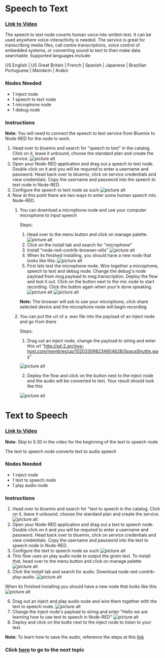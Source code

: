 # Speech to Text
### [Link to Video](https://youtu.be/f-PQMjRJBvU)

The speech to text node coverts human voice into written text. It can be used anywhere voice-interactivity is needed. The service is great for transcribing media files, call centre transcriptions, voice control of embedded systems, or converting sound to text to then make data searchable. Supported languages include:

US English | US Great Britain | French | Spanish | Japanese | Brazilian Portuguese | Mandarin | Arabic

              
### Nodes Needed
* 1 inject node
* 1 speech to text node
* 1 microphone node
* 1 debug node

### Instructions
**Note:** You will need to connect the speech to text service from Bluemix to Node-RED for the node to work.

1. Head over to bluemix and search for "speech to text" in the catalog. Click on it, leave it unbound, choose the standard plan and create the service.
![picture alt](https://github.ibm.com/L-Gamerman/NodeRedEducation/blob/master/Chapter%205%20-%20Watson%20%26%20Cognitive%20API%20Nodes/Speech%20to%20Text%20-%20Text%20to%20Speech/images/Catalog%20Search.png "Catalog")
2. Open your Node-RED application and drag out a speech to text node. Double click on it and you will be required to enter a username and password. Head back over to bluemix, click on service credentials and view credentials. Copy the username and password into the speech to text node in Node-RED.
3. Configure the speech to text node as such
![picture alt](https://github.ibm.com/L-Gamerman/NodeRedEducation/blob/master/Chapter%205%20-%20Watson%20%26%20Cognitive%20API%20Nodes/Speech%20to%20Text%20-%20Text%20to%20Speech/images/S2T%20Config.png "S2T Config")
4. Now at this point there are two ways to enter some human speech into Node-RED. 
    1. You can download a microphone node and use your computer microphone to input speech  
    
        Steps:
        1. Head over to the menu button and click on manage palette.
        ![picture alt](https://github.ibm.com/L-Gamerman/NodeRedEducation/blob/master/Chapter%205%20-%20Watson%20%26%20Cognitive%20API%20Nodes/Speech%20to%20Text%20-%20Text%20to%20Speech/images/Manage%20Palette.png "Manage Palette")
        2. Click on the install tab and search for "microphone"
        3. Install "node-red-contrib-browser-utils"
        ![picture alt](https://github.ibm.com/L-Gamerman/NodeRedEducation/blob/master/Chapter%205%20-%20Watson%20%26%20Cognitive%20API%20Nodes/Speech%20to%20Text%20-%20Text%20to%20Speech/images/Mic%20Package.png "Mic Package")
        4. When its finished installing, you should have a new node that looks like this:
        ![picture alt](https://github.ibm.com/L-Gamerman/NodeRedEducation/blob/master/Chapter%205%20-%20Watson%20%26%20Cognitive%20API%20Nodes/Speech%20to%20Text%20-%20Text%20to%20Speech/images/Mic%20Node.png "Mic Node")
        5. First lets test the microphone node. Wire together a microphone, speech to text and debug node. Change the debug's node payload from msg.payload to msg.transcription. Deploy the flow and test it out. Click on the button next to the mic node to start recording. Click the button again when your'e done speaking.
        ![picture alt](https://github.ibm.com/L-Gamerman/NodeRedEducation/blob/master/Chapter%205%20-%20Watson%20%26%20Cognitive%20API%20Nodes/Speech%20to%20Text%20-%20Text%20to%20Speech/images/Mic%20Flow.png "Mic Flow") ![picture alt](https://github.ibm.com/L-Gamerman/NodeRedEducation/blob/master/Chapter%205%20-%20Watson%20%26%20Cognitive%20API%20Nodes/Speech%20to%20Text%20-%20Text%20to%20Speech/images/Debug%20Config.png "Debug Config")
         
         **Note:** The browser will ask to use your microphone, click share selected device and the microphone node will begin recording
        
 
    
    2. You can put the url of a .wav file into the payload of an inject node and go from there
    
        Steps:
        1. Drag out an inject node, change the payload to string and enter this url "http://sd-2.archive-host.com/membres/up/102033098234604628/SpaceShuttle.wav"
        
        ![picture alt](https://github.ibm.com/L-Gamerman/NodeRedEducation/blob/master/Chapter%205%20-%20Watson%20%26%20Cognitive%20API%20Nodes/Speech%20to%20Text%20-%20Text%20to%20Speech/images/Inject%20Config.png "Inject Config")
        
         2. Deploy the flow and click on the button next to the inject node and the audio will be converted to text. Your result should look like this
         
         ![picture alt](https://github.ibm.com/L-Gamerman/NodeRedEducation/blob/master/Chapter%205%20-%20Watson%20%26%20Cognitive%20API%20Nodes/Speech%20to%20Text%20-%20Text%20to%20Speech/images/Url%20Output.png "Url Output")



# Text to Speech
### [Link to Video](https://youtu.be/f-PQMjRJBvU) 
**Note:** Skip to 5:30 in the video for the beginning of the text to speech node

The text to speech node converts text to audio speech

### Nodes Needed

* 1 inject node
* 1 text to speech node
* 1 play audio node

### Instructions
1. Head over to bluemix and search for "text to speech in the catalog. Click on it, leave it unbound, choose the standard plan and create the service.
![picture alt](https://github.ibm.com/L-Gamerman/NodeRedEducation/blob/master/Chapter%205%20-%20Watson%20%26%20Cognitive%20API%20Nodes/Speech%20to%20Text%20-%20Text%20to%20Speech/images/Text%20to%20Speech%20Service.png "Service")
2. Open your Node-RED application and drag out a text to speech node. Double click on it and you will be required to enter a username and password. Head back over to bluemix, click on service credentials and view credentials. Copy the username and password into the text to speech node in Node-RED.
3. Configure the text to speech node as such
![picture alt](https://github.ibm.com/L-Gamerman/NodeRedEducation/blob/master/Chapter%205%20-%20Watson%20%26%20Cognitive%20API%20Nodes/Speech%20to%20Text%20-%20Text%20to%20Speech/images/Text%20to%20Speech%20Config.png "T2S Config")
4. This flow uses an play audio node to output the given text. To install that, head over to the menu button and click on manage palette
![picture alt](https://github.ibm.com/L-Gamerman/NodeRedEducation/blob/master/Chapter%205%20-%20Watson%20%26%20Cognitive%20API%20Nodes/Speech%20to%20Text%20-%20Text%20to%20Speech/images/Manage%20Palette.png "Manage Palette")
5. Click the install tab and search for audio. Download node-red-contrib-play-audio. 
![picture alt](https://github.ibm.com/L-Gamerman/NodeRedEducation/blob/master/Chapter%205%20-%20Watson%20%26%20Cognitive%20API%20Nodes/Speech%20to%20Text%20-%20Text%20to%20Speech/images/Play%20Audio%20Package.png "Package")

When its finished installing you should have a new node that looks like this
![picture alt](https://github.ibm.com/L-Gamerman/NodeRedEducation/blob/master/Chapter%205%20-%20Watson%20%26%20Cognitive%20API%20Nodes/Speech%20to%20Text%20-%20Text%20to%20Speech/images/Play%20Audio%20Node.png "Node")

6. Drag out an inject and play audio node and wire them together with the text to speech node.
![picture alt](https://github.ibm.com/L-Gamerman/NodeRedEducation/blob/master/Chapter%205%20-%20Watson%20%26%20Cognitive%20API%20Nodes/Speech%20to%20Text%20-%20Text%20to%20Speech/images/Inject%20Config.png "Inject Config")
7. Change the inject node's payload to string and enter "Hello we are learning how to use text to speech in Node-RED"
![picture alt](https://github.ibm.com/L-Gamerman/NodeRedEducation/blob/master/Chapter%205%20-%20Watson%20%26%20Cognitive%20API%20Nodes/Speech%20to%20Text%20-%20Text%20to%20Speech/images/Inject%20Config.png "Inject Config")
8. Deploy and click on the butto next to the inject node to listen to your text.

**Note:** To learn how to save the audio, reference the steps at this [link](https://github.com/watson-developer-cloud/node-red-labs/tree/master/basic_examples/text_to_speech)

### Click [here](https://github.ibm.com/L-Gamerman/NodeRedEducation/tree/master/Chapter%205%20-%20Watson%20%26%20Cognitive%20API%20Nodes/Tone%20Analyzer%20and%20Personality%20Insights) to go to the next topic
